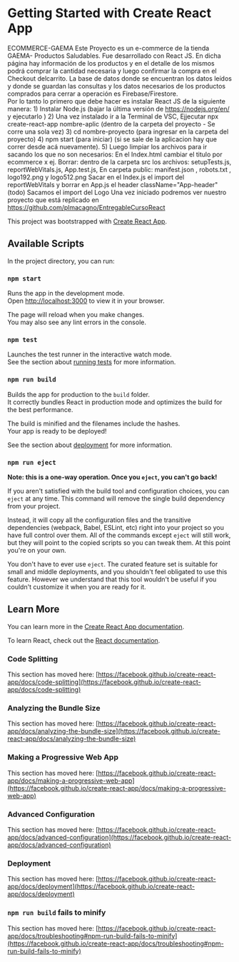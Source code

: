 # Getting Started with Create React App

ECOMMERCE-GAEMA
Este Proyecto es un e-commerce de la tienda GAEMA- Productos Saludables.
Fue desarrollado con React JS. 
En dicha página hay información de los productos y en el detalle de los mismos podrá
comprar la cantidad necesaria y luego confirmar la compra en el Checkout delcarrito.
La base de datos donde se encuentran los datos leídos y donde se guardan las consultas y los datos necesarios de los productos comprados para cerrar a operación es Firebase/Firestore.  
Por lo tanto lo primero que debe hacer es instalar React JS de la siguiente manera:
    1) Instalar Node.js (bajar la última versión de https://nodejs.org/en/ y ejecutarlo ) 
    2) Una vez instalado ir a la Terminal de VSC,  Ejjecutar npx create-react-app nombre-aplic (dentro de la carpeta del proyecto  - Se corre una sola vez)
    3) cd nombre-proyecto (para ingresar en la carpeta del proyecto)
    4) npm start (para iniciar) (si se sale de la aplicacion hay que correr desde acá nuevamente).
    5) Luego limpiar los archivos para ir  sacando los que no son necesarios:
	    En el Index.html cambiar el titulo por ecommerce x ej.
	    Borrar: dentro de la carpeta src los archivos: setupTests.js, reportWebVitals.js, App.test.js, 
	    En carpeta public: manifest.json , robots.txt , logo192.png y logo512.png
	    Sacar en el Index.js el import del reportWebVitals 
              y borrar en App.js el header className="App-header" (todo) 
             Sacamos el import del Logo
Una vez iniciado podremos ver nuestro proyecto que está replicado en https://github.com/plmacagno/EntregableCursoReact


This project was bootstrapped with [Create React App](https://github.com/facebook/create-react-app).

## Available Scripts

In the project directory, you can run:

### `npm start`

Runs the app in the development mode.\
Open [http://localhost:3000](http://localhost:3000) to view it in your browser.

The page will reload when you make changes.\
You may also see any lint errors in the console.

### `npm test`

Launches the test runner in the interactive watch mode.\
See the section about [running tests](https://facebook.github.io/create-react-app/docs/running-tests) for more information.

### `npm run build`

Builds the app for production to the `build` folder.\
It correctly bundles React in production mode and optimizes the build for the best performance.

The build is minified and the filenames include the hashes.\
Your app is ready to be deployed!

See the section about [deployment](https://facebook.github.io/create-react-app/docs/deployment) for more information.

### `npm run eject`

**Note: this is a one-way operation. Once you `eject`, you can't go back!**

If you aren't satisfied with the build tool and configuration choices, you can `eject` at any time. This command will remove the single build dependency from your project.

Instead, it will copy all the configuration files and the transitive dependencies (webpack, Babel, ESLint, etc) right into your project so you have full control over them. All of the commands except `eject` will still work, but they will point to the copied scripts so you can tweak them. At this point you're on your own.

You don't have to ever use `eject`. The curated feature set is suitable for small and middle deployments, and you shouldn't feel obligated to use this feature. However we understand that this tool wouldn't be useful if you couldn't customize it when you are ready for it.

## Learn More

You can learn more in the [Create React App documentation](https://facebook.github.io/create-react-app/docs/getting-started).

To learn React, check out the [React documentation](https://reactjs.org/).

### Code Splitting

This section has moved here: [https://facebook.github.io/create-react-app/docs/code-splitting](https://facebook.github.io/create-react-app/docs/code-splitting)

### Analyzing the Bundle Size

This section has moved here: [https://facebook.github.io/create-react-app/docs/analyzing-the-bundle-size](https://facebook.github.io/create-react-app/docs/analyzing-the-bundle-size)

### Making a Progressive Web App

This section has moved here: [https://facebook.github.io/create-react-app/docs/making-a-progressive-web-app](https://facebook.github.io/create-react-app/docs/making-a-progressive-web-app)

### Advanced Configuration

This section has moved here: [https://facebook.github.io/create-react-app/docs/advanced-configuration](https://facebook.github.io/create-react-app/docs/advanced-configuration)

### Deployment

This section has moved here: [https://facebook.github.io/create-react-app/docs/deployment](https://facebook.github.io/create-react-app/docs/deployment)

### `npm run build` fails to minify

This section has moved here: [https://facebook.github.io/create-react-app/docs/troubleshooting#npm-run-build-fails-to-minify](https://facebook.github.io/create-react-app/docs/troubleshooting#npm-run-build-fails-to-minify)
